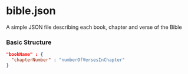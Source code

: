 # bible.json
A simple JSON file describing each book, chapter and verse of the Bible

### Basic Structure
```json
"bookName" : {
  "chapterNumber" : "numberOfVersesInChapter"
}
```

